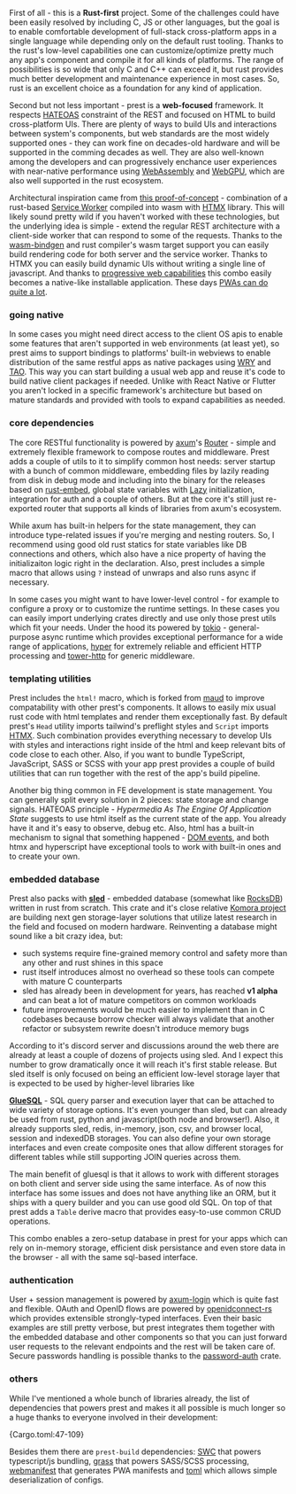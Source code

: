 First of all - this is a **Rust-first** project. Some of the challenges could have been easily resolved by including C, JS or other languages, but the goal is to enable comfortable development of full-stack cross-platform apps in a single language while depending only on the default rust tooling. Thanks to the rust's low-level capabilities one can customize/optimize pretty much any app's component and compile it for all kinds of platforms. The range of possibilities is so wide that only C and C++ can exceed it, but rust provides much better development and maintenance experience in most cases. So, rust is an excellent choice as a foundation for any kind of application.

Second but not less important - prest is a **web-focused** framework. It respects [HATEOAS](https://htmx.org/essays/hateoas/) constraint of the REST and focused on HTML to build cross-platform UIs. There are plenty of ways to build UIs and interactions between system's components, but web standards are the most widely supported ones - they can work fine on decades-old hardware and will be supported in the comming decades as well. They are also well-known among the developers and can progressively enchance user experiences with near-native performance using [WebAssembly](https://webassembly.org/) and [WebGPU](https://developer.chrome.com/blog/webgpu-io2023/), which are also well supported in the rust ecosystem.

Architectural inspiration came from [this proof-of-concept](https://github.com/richardanaya/wasm-service) - combination of a rust-based [Service Worker](https://developer.mozilla.org/en-US/docs/Web/API/Service_Worker_API) compiled into wasm with [HTMX](https://htmx.org/) library. This will likely sound pretty wild if you haven't worked with these technologies, but the underlying idea is simple - extend the regular REST architecture with a client-side worker that can respond to some of the requests. Thanks to the [wasm-bindgen](https://github.com/rustwasm/wasm-bindgen) and rust compiler's wasm target support you can easily build rendering code for both server and the service worker. Thanks to HTMX you can easily build dynamic UIs without writing a single line of javascript. And thanks to [progressive web capabilities](https://web.dev/what-are-pwas/) this combo easily becomes a native-like installable application. These days [PWAs can do quite a lot](https://whatpwacando.today/).

### going native

In some cases you might need direct access to the client OS apis to enable some features that aren't supported in web environments (at least yet), so prest aims to support bindings to platforms' built-in webviews to enable distribution of the same restful apps as native packages using [WRY](https://github.com/tauri-apps/wry) and [TAO](https://github.com/tauri-apps/tao). This way you can start building a usual web app and reuse it's code to build native client packages if needed. Unlike with React Native or Flutter you aren't locked in a specific framework's architecture but based on mature standards and provided with tools to expand capabilities as needed.

### core dependencies

The core RESTful functionality is powered by [axum](https://github.com/tokio-rs/axum)'s [Router](https://docs.rs/axum/latest/axum/struct.Router.html) - simple and extremely flexible framework to compose routes and middleware. Prest adds a couple of utils to it to simplify common host needs: server startup with a bunch of common middleware, embedding files by lazily reading from disk in debug mode and including into the binary for the releases based on [rust-embed](https://github.com/pyrossh/rust-embed), global state variables with [Lazy](https://docs.rs/once_cell/latest/once_cell/sync/struct.Lazy.html) initialization, integration for auth and a couple of others. But at the core it's still just re-exported router that supports all kinds of libraries from axum's ecosystem.

While axum has built-in helpers for the state management, they can introduce type-related issues if you're merging and nesting routers. So, I recommend using good old rust statics for state variables like DB connections and others, which also have a nice property of having the initializaiton logic right in the declaration. Also, prest includes a simple macro that allows using `?` instead of unwraps and also runs async if necessary.

In some cases you might want to have lower-level control - for example to configure a proxy or to customize the runtime settings. In these cases you can easily import underlying crates directly and use only those prest utils which fit your needs. Under the hood its powered by [tokio](https://docs.rs/tokio/latest/tokio/) - general-purpose async runtime which provides exceptional performance for a wide range of applications, [hyper](https://hyper.rs/) for extremely reliable and efficient HTTP processing and [tower-http](https://github.com/tower-rs/tower-http) for generic middleware. 

### templating utilities

Prest includes the `html!` macro, which is forked from [maud](https://github.com/lambda-fairy/maud) to improve compatability with other prest's components. It allows to easily mix usual rust code with html templates and render them exceptionally fast.  By default prest's `Head` utility imports tailwind's preflight styles and `Script` imports [HTMX](https://htmx.org/). Such combination provides everything necessary to develop UIs with styles and interactions right inside of the html and keep relevant bits of code close to each other. Also, if you want to bundle TypeScript, JavaScript, SASS or SCSS with your app prest provides a couple of build utilities that can run together with the rest of the app's build pipeline.

Another big thing common in FE development is state management. You can generally split every solution in 2 pieces: state storage and change signals. HATEOAS principle - *Hypermedia As The Engine Of Application State* suggests to use html itself as the current state of the app. You already have it and it's easy to observe, debug etc. Also, html has a built-in mechanism to signal that something happened - [DOM events](https://en.wikipedia.org/wiki/DOM_event), and both htmx and hyperscript have exceptional tools to work with built-in ones and to create your own.

### embedded database 

Prest also packs with **[sled](http://sled.rs/)** - embedded database (somewhat like [RocksDB](https://rocksdb.org/)) written in rust from scratch. This crate and it's close relative 
[Komora project](https://github.com/komora-io) are building next gen storage-layer solutions that utilize latest research in the field and focused on modern hardware. Reinventing a database might sound like a bit crazy idea, but: 

* such systems require fine-grained memory control and safety more than any other and rust shines in this space
* rust itself introduces almost no overhead so these tools can compete with mature C counterparts
* sled has already been in development for years, has reached **v1 alpha** and can beat a lot of mature competitors on common workloads
* future improvements would be much easier to implement than in C codebases because borrow checker will always validate that another refactor or subsystem rewrite doesn't introduce memory bugs

According to it's discord server and discussions around the web there are already at least a couple of dozens of projects using sled. And I expect this number to grow dramatically once it will reach it's first stable release. But sled itself is only focused on being an efficient low-level storage layer that is expected to be used by higher-level libraries like 

**[GlueSQL](https://gluesql.org/docs/)** - SQL query parser and execution layer that can be attached to wide variety of storage options. It's even younger than sled, but can already be used from rust, python and javascript(both node and browser!). Also, it already supports sled, redis, in-memory, json, csv, and browser local, session and indexedDB storages. You can also define your own storage interfaces and even create composite ones that allow different storages for different tables while still supporting JOIN queries across them.

The main benefit of gluesql is that it allows to work with different storages on both client and server side using the same interface. As of now this interface has some issues and does not have anything like an ORM, but it ships with a query builder and you can use good old SQL. On top of that prest adds a `Table` derive macro that provides easy-to-use common CRUD operations.

This combo enables a zero-setup database in prest for your apps which can rely on in-memory storage, efficient disk persistance and even store data in the browser - all with the same sql-based interface.

### authentication

User + session management is powered by [axum-login](https://github.com/maxcountryman/axum-login) which is quite fast and flexible. OAuth and OpenID flows are powered by [openidconnect-rs](https://github.com/ramosbugs/openidconnect-rs) which provides extensible strongly-typed interfaces. Even their basic examples are still pretty verbose, but prest integrates them together with the embedded database and other components so that you can just forward user requests to the relevant endpoints and the rest will be taken care of. Secure passwords handling is possible thanks to the [password-auth](https://docs.rs/password-auth/latest/password_auth/) crate.

### others

While I've mentioned a whole bunch of libraries already, the list of dependencies that powers prest and makes it all possible is much longer so a huge thanks to everyone involved in their development:

{Cargo.toml:47-109}

Besides them there are `prest-build` dependencies: [SWC](https://swc.rs/) that powers typescript/js bundling, [grass](https://github.com/connorskees/grass) that powers SASS/SCSS processing, [webmanifest](https://github.com/mild-times/webmanifest) that generates PWA manifests and [toml](https://github.com/toml-rs/toml) which allows simple deserialization of configs.
